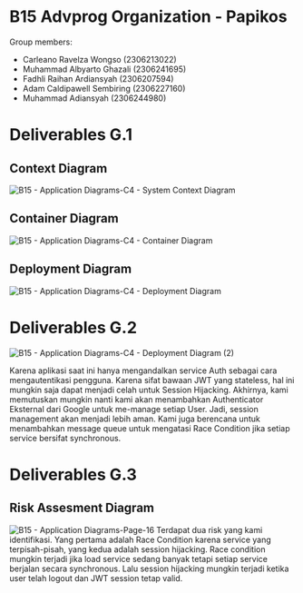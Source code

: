 # B15 Advprog Organization - Papikos

Group members:
- Carleano Ravelza Wongso (2306213022)
- Muhammad Albyarto Ghazali (2306241695)
- Fadhli Raihan Ardiansyah (2306207594)
- Adam Caldipawell Sembiring (2306227160)
- Muhammad Adiansyah (2306244980)

# Deliverables G.1

## Context Diagram
![B15 - Application Diagrams-C4 - System Context Diagram](https://github.com/user-attachments/assets/0642f189-265c-4444-b9c0-fa99140111a1)

## Container Diagram
![B15 - Application Diagrams-C4 - Container Diagram](https://github.com/user-attachments/assets/cef96fe1-5b03-47c6-983e-3cf12db4c3e1)

## Deployment Diagram
![B15 - Application Diagrams-C4 - Deployment Diagram](https://github.com/user-attachments/assets/ec5cf505-19f5-47d8-a2bc-e69b6948d7b1)

# Deliverables G.2
![B15 - Application Diagrams-C4 - Deployment Diagram (2)](https://github.com/user-attachments/assets/7ca03d6f-bbdb-42d7-8c1c-8ede51e54e36)

Karena aplikasi saat ini hanya mengandalkan service Auth sebagai cara mengautentikasi pengguna. Karena sifat bawaan JWT yang stateless, hal ini mungkin saja dapat menjadi celah untuk Session Hijacking. Akhirnya, kami memutuskan mungkin nanti kami akan menambahkan Authenticator Eksternal dari Google untuk me-manage setiap User. Jadi, session management akan menjadi lebih aman. Kami juga berencana untuk menambahkan message queue untuk mengatasi Race Condition jika setiap service bersifat synchronous.

# Deliverables G.3

## Risk Assesment Diagram 
![B15 - Application Diagrams-Page-16](https://github.com/user-attachments/assets/a67a041c-9384-4ea1-b2a7-de797494f2f0)
Terdapat dua risk yang kami identifikasi. Yang pertama adalah Race Condition karena service yang terpisah-pisah, yang kedua adalah session hijacking. Race condition mungkin terjadi jika load service sedang banyak tetapi setiap service berjalan secara synchronous. Lalu session hijacking mungkin terjadi ketika user telah logout dan JWT session tetap valid.
